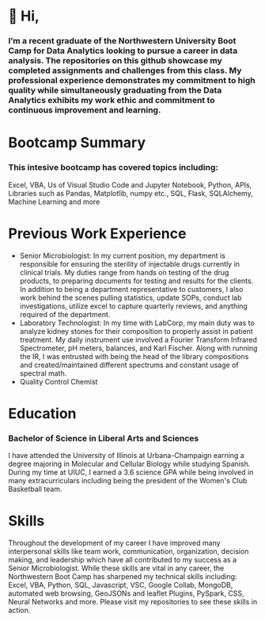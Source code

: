 # 👋 Hi, 
### I’m a recent graduate of the Northwestern University Boot Camp for Data Analytics looking to pursue a career in data analysis. The repositories on this github showcase my completed assignments and challenges from this class. My professional experience demonstrates my commitment to high quality while simultaneously graduating from the Data Analytics exhibits my work ethic and commitment to continuous improvement and learning.  
# Bootcamp Summary
### This intesive bootcamp has covered topics including:
Excel, VBA, Us of Visual Studio Code and Jupyter Notebook, Python, APIs, Libraries such as Pandas, Matplotlib, numpy etc., SQL, Flask, SQLAlchemy, Machine Learning and more
# Previous Work Experience
- Senior Microbiologist: In my current position, my department is responsible for ensuring the sterility of injectable drugs currently in clinical trials. My duties range from hands on testing of the drug products, to preparing documents for testing and results for the clients. In addition to being a department representative to customers, I also work behind the scenes pulling statistics, update SOPs, conduct lab investigations, utilize excel to capture quarterly reviews, and anything required of the department.  
- Laboratory Technologist: In my time with LabCorp, my main duty was to analyze kidney stones for their composition to properly assist in patient treatment. My daily instrument use involved a Fourier Transform Infrared Spectrometer, pH meters, balances, and Karl Fischer. Along with running the IR, I was entrusted with being the head of the library compositions and created/maintained different spectrums and constant usage of spectral math.  
- Quality Control Chemist
# Education
### Bachelor of Science in Liberal Arts and Sciences
I have attended the University of Illinois at Urbana-Champaign earning a degree majoring in Molecular and Cellular Biology while studying Spanish. During my time at UIUC, I earned a 3.6 science GPA while being involved in many extracurriculars including being the president of the Women's Club Basketball team. 
# Skills
Throughout the development of my career I have improved many interpersonal skills like team work, communication, organization, decision making, and leadership which have all contributed to my success as a Senior Microbiologist. While these skills are vital in any career, the Northwestern Boot Camp has sharpened my technical skills including: Excel, VBA, Python, SQL, Javascript, VSC, Google Collab, MongoDB, automated web browsing, GeoJSONs and leaflet Plugins, PySpark, CSS, Neural Networks and more. Please visit my repositories to see these skills in action. 

<!---
ancolin2/ancolin2 is a ✨ special ✨ repository because its `README.md` (this file) appears on your GitHub profile.
You can click the Preview link to take a look at your changes.
--->
